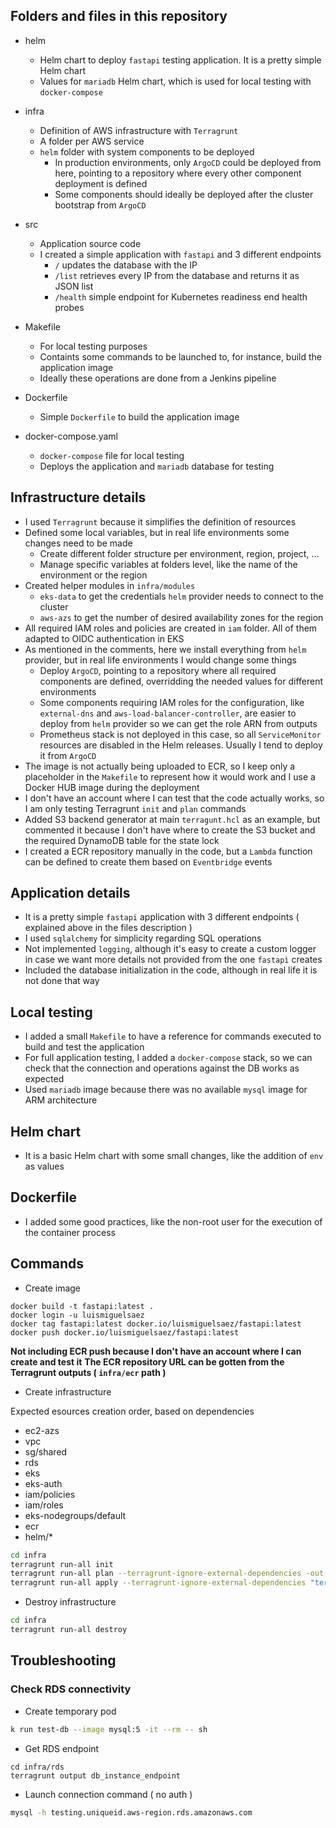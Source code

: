 
## Folders and files in this repository

- helm
  - Helm chart to deploy `fastapi` testing application. It is a pretty simple Helm chart
  - Values for `mariadb` Helm chart, which is used for local testing with `docker-compose`

- infra
  - Definition of AWS infrastructure with `Terragrunt`
  - A folder per AWS service
  - `helm` folder with system components to be deployed
    - In production environments, only `ArgoCD` could be deployed from here, pointing to a repository where every other component deployment is defined
    - Some components should ideally be deployed after the cluster bootstrap from `ArgoCD`

- src
  - Application source code
  - I created a simple application with `fastapi` and 3 different endpoints
    - `/` updates the database with the IP
    - `/list` retrieves every IP from the database and returns it as JSON list
    - `/health` simple endpoint for Kubernetes readiness end health probes

- Makefile
  - For local testing purposes
  - Containts some commands to be launched to, for instance, build the application image
  - Ideally these operations are done from a Jenkins pipeline

- Dockerfile
  - Simple `Dockerfile` to build the application image

- docker-compose.yaml
  - `docker-compose` file for local testing
  - Deploys the application and `mariadb` database for testing


## Infrastructure details

- I used `Terragrunt` because it simplifies the definition of resources
- Defined some local variables, but in real life environments some changes need to be made
  - Create different folder structure per environment, region, project, ...
  - Manage specific variables at folders level, like the name of the environment or the region
- Created helper modules in `infra/modules`
  - `eks-data` to get the credentials `helm` provider needs to connect to the cluster
  - `aws-azs` to get the number of desired availability zones for the region
- All required IAM roles and policies are created in `iam` folder. All of them adapted to OIDC authentication in EKS
- As mentioned in the comments, here we install everything from `helm` provider, but in real life environments I would change some things
  - Deploy `ArgoCD`, pointing to a repository where all required components are defined, overridding the needed values for different environments
  - Some components requiring IAM roles for the configuration, like `external-dns` and `aws-load-balancer-controller`, are easier to deploy from `helm` provider so we can get the role ARN from outputs
  - Prometheus stack is not deployed in this case, so all `ServiceMonitor` resources are disabled in the Helm releases. Usually I tend to deploy it from `ArgoCD`
- The image is not actually being uploaded to ECR, so I keep only a placeholder in the `Makefile` to represent how it would work and I use a Docker HUB image during the deployment
- I don't have an account where I can test that the code actually works, so I am only testing Terragrunt `init` and `plan` commands
- Added S3 backend generator at main `terragunt.hcl` as an example, but commented it because I don't have where to create the S3 bucket and the required DynamoDB table for the state lock
- I created a ECR repository manually in the code, but a `Lambda` function can be defined to create them based on `Eventbridge` events

## Application details

- It is a pretty simple `fastapi` application with 3 different endpoints ( explained above in the files description )
- I used `sqlalchemy` for simplicity regarding SQL operations
- Not implemented `logging`, although it's easy to create a custom logger in case we want more details not provided from the one `fastapì` creates
- Included the database initialization in the code, although in real life it is not done that way

## Local testing

- I added a small `Makefile` to have a reference for commands executed to build and test the application
- For full application testing, I added a `docker-compose` stack, so we can check that the connection and operations against the DB works as expected
- Used `mariadb` image because there was no available `mysql` image for ARM architecture

## Helm chart

- It is a basic Helm chart with some small changes, like the addition of `env` as values

## Dockerfile

- I added some good practices, like the non-root user for the execution of the container process


## Commands

- Create image

```
docker build -t fastapi:latest .
docker login -u luismiguelsaez
docker tag fastapi:latest docker.io/luismiguelsaez/fastapi:latest
docker push docker.io/luismiguelsaez/fastapi:latest
```

**Not including ECR push because I don't have an account where I can create and test it**
**The ECR repository URL can be gotten from the Terragrunt outputs ( `infra/ecr` path )**

- Create infrastructure

Expected esources creation order, based on dependencies

  - ec2-azs
  - vpc
  - sg/shared
  - rds
  - eks
  - eks-auth
  - iam/policies
  - iam/roles
  - eks-nodegroups/default
  - ecr
  - helm/*

```bash
cd infra
terragrunt run-all init
terragrunt run-all plan --terragrunt-ignore-external-dependencies -out terragrunt-plan.out
terragrunt run-all apply --terragrunt-ignore-external-dependencies "terragrunt-plan.out"
```

- Destroy infrastructure

```bash
cd infra
terragrunt run-all destroy
```

## Troubleshooting

### Check RDS connectivity

- Create temporary pod
```bash
k run test-db --image mysql:5 -it --rm -- sh
```

- Get RDS endpoint
```
cd infra/rds
terragrunt output db_instance_endpoint
```

- Launch connection command ( no auth )
```bash
mysql -h testing.uniqueid.aws-region.rds.amazonaws.com
```
